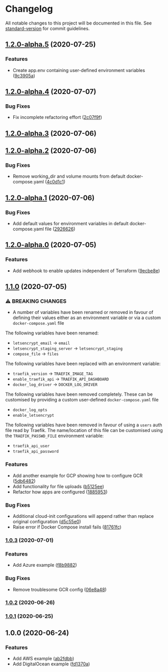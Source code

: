 # Changelog

All notable changes to this project will be documented in this file. See [standard-version](https://github.com/conventional-changelog/standard-version) for commit guidelines.

## [1.2.0-alpha.5](https://github.com/christippett/terraform-cloudinit-container-server/compare/v1.2.0-alpha.4...v1.2.0-alpha.5) (2020-07-25)


### Features

* Create app.env containing user-defined environment variables ([9c3905a](https://github.com/christippett/terraform-cloudinit-container-server/commit/9c3905aff8537aa0542aee2ad06fe3a24f413880))

## [1.2.0-alpha.4](https://github.com/christippett/terraform-cloudinit-container-server/compare/v1.2.0-alpha.3...v1.2.0-alpha.4) (2020-07-07)


### Bug Fixes

* Fix incomplete refactoring effort ([2c07f9f](https://github.com/christippett/terraform-cloudinit-container-server/commit/2c07f9f94992c775f69b4e8c57f6e70ba50f6f9d))

## [1.2.0-alpha.3](https://github.com/christippett/terraform-cloudinit-container-server/compare/v1.2.0-alpha.2...v1.2.0-alpha.3) (2020-07-06)

## [1.2.0-alpha.2](https://github.com/christippett/terraform-cloudinit-container-server/compare/v1.2.0-alpha.1...v1.2.0-alpha.2) (2020-07-06)


### Bug Fixes

* Remove working_dir and volume mounts from default docker-compose.yaml ([4c0d1c1](https://github.com/christippett/terraform-cloudinit-container-server/commit/4c0d1c128ab902e90592e670c554102bfcb4effb))

## [1.2.0-alpha.1](https://github.com/christippett/terraform-cloudinit-container-server/compare/v1.2.0-alpha.0...v1.2.0-alpha.1) (2020-07-06)


### Bug Fixes

* Add default values for environment variables in default docker-compose.yaml file ([2926626](https://github.com/christippett/terraform-cloudinit-container-server/commit/29266266851a42980699fe009f7800768ef53189))

## [1.2.0-alpha.0](https://github.com/christippett/terraform-cloudinit-container-server/compare/v1.1.0...v1.2.0-alpha.0) (2020-07-05)


### Features

* Add webhook to enable updates independent of Terraform ([9ecbe8e](https://github.com/christippett/terraform-cloudinit-container-server/commit/9ecbe8ed54a09e4b770eedac3e211d019103b726))

## [1.1.0](https://github.com/christippett/terraform-cloudinit-container-server/compare/v1.0.3...v1.1.0) (2020-07-05)

### ⚠ BREAKING CHANGES

- A number of variables have been renamed or removed in favour of defining their values either as an environment variable or via a custom `docker-compose.yaml` file

The following variables have been renamed:

- `letsencrypt_email` → `email`
- `letsencrypt_staging_server` → `letsencrypt_staging`
- `compose_file` → `files`

The following variables have been replaced with an environment variable:

- `traefik_version` → `TRAEFIK_IMAGE_TAG`
- `enable_traefik_api` → `TRAEFIK_API_DASHBOARD`
- `docker_log_driver` → `DOCKER_LOG_DRIVER`

The following variables have been removed completely. These can be customised by providing a custom user-defined `docker-compose.yaml` file

- `docker_log_opts`
- `enable_letsencrypt`

The following variables have been removed in favour of using a `users` auth file read by Traefik. The name/location of this file can be customised using the `TRAEFIK_PASSWD_FILE` environment variable:

- `traefik_api_user`
- `traefik_api_password`

### Features

- Add another example for GCP showing how to configure GCR ([5db6482](https://github.com/christippett/terraform-cloudinit-container-server/commit/5db64820710667391e4e830f63d768a03551b8f1))
- Add functionality for file uploads ([b5125ee](https://github.com/christippett/terraform-cloudinit-container-server/commit/b5125ee457bb7efe50db30c0f818a3ab534c2a61))
- Refactor how apps are configured ([1885953](https://github.com/christippett/terraform-cloudinit-container-server/commit/1885953dcd574219dd64aa8e9570b6ffd91a8405))

### Bug Fixes

- Additional cloud-init configurations will append rather than replace original configuration ([d5c55e0](https://github.com/christippett/terraform-cloudinit-container-server/commit/d5c55e01e8926ea9ac3306309b68b37b769fe6f2))
- Raise error if Docker Compose install fails ([81761fc](https://github.com/christippett/terraform-cloudinit-container-server/commit/81761fcf7d69956078eaa6c2828457d0d87c9053))

### [1.0.3](https://github.com/christippett/terraform-cloudinit-container-server/compare/v1.0.2...v1.0.3) (2020-07-01)

### Features

- Add Azure example ([f8b9882](https://github.com/christippett/terraform-cloudinit-container-server/commit/f8b98821e54efe7ea284c0b559b27984fb0dd169))

### Bug Fixes

- Remove troublesome GCR config ([06e8a48](https://github.com/christippett/terraform-cloudinit-container-server/commit/06e8a484ff4ded5c3b293fedf4562d32d0229652))

### [1.0.2](https://github.com/christippett/terraform-cloudinit-container-server/compare/v1.0.1...v1.0.2) (2020-06-26)

### [1.0.1](https://github.com/christippett/terraform-cloudinit-container-server/compare/v1.0.0...v1.0.1) (2020-06-25)

## 1.0.0 (2020-06-24)

### Features

- Add AWS example ([ab2fdbb](https://github.com/christippett/terraform-cloudinit-container-server/commit/ab2fdbb7f02e946f8b84b0d55612194ffef19040))
- Add DigitalOcean example ([fd1370a](https://github.com/christippett/terraform-cloudinit-container-server/commit/fd1370a5f52a8a8b264a2b4912da47817ba139ea))
